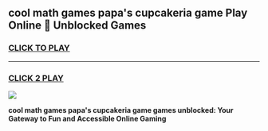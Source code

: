 
## cool math games papa's cupcakeria game Play Online 👋 Unblocked Games
<h3>
<a href="https://news.freeplayer.one?title=cool_math_games_papa's_cupcakeria_game&ref=17CMG">CLICK TO PLAY</a></h3>
<hr>

<h3>
<a href="https://news.freeplayer.one?title=cool_math_games_papa's_cupcakeria_game&ref=17CMG">CLICK 2 PLAY</a>
  
</h3>

<a href="https://news.freeplayer.one?title=cool_math_games_papa's_cupcakeria_game&ref=17CMG/"><img src="https://clearcache.store/games.png"></a>


**cool math games papa's cupcakeria game games unblocked: Your Gateway to Fun and Accessible Online Gaming**
